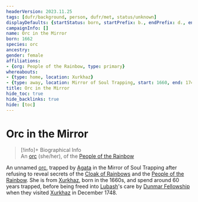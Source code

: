 ```yaml
---
headerVersion: 2023.11.25
tags: [dufr/background, person, dufr/met, status/unknown]
displayDefaults: {startStatus: born, startPrefix: b., endPrefix: d., endStatus: died}
campaignInfo: []
name: Orc in the Mirror
born: 1662
species: orc
ancestry:
gender: female
affiliations:
- {org: People of the Rainbow, type: primary}
whereabouts:
- {type: home, location: Xurkhaz}
- {type: away, location: Mirror of Soul Trapping, start: 1660, end: 1748-12-05}
title: Orc in the Mirror
hide_toc: true
hide_backlinks: true
hide: [toc]
---
```

# Orc in the Mirror
>[!info]+ Biographical Info  
> An [orc](<../../species/children-of-the-embodied-gods/orcs/orcs.md>) (she/her), of the [People of the Rainbow](<../../groups/orc-hordes/people-of-the-rainbow.md>)  
>   
>   
>> 

An unnamed [orc](<../../species/children-of-the-embodied-gods/orcs/orcs.md>), trapped by [Agata](<../fey/agata.md>) in the Mirror of Soul Trapping after refusing to reveal secrets of the [Cloak of Rainbows](<../../things/artifacts-of-power/cloak-of-rainbows.md>) and the [People of the Rainbow](<../../groups/orc-hordes/people-of-the-rainbow.md>). She is from [Xurkhaz](<../../gazetteer/istaros-watershed/xurkhaz/xurkhaz.md>), born in the 1660s, and spend around 60 years trapped, before being freed into [Lubash](<./lubash.md>)'s care by [Dunmar Fellowship](<../pcs/dunmar-fellowship/dunmar-fellowship.md>) when they visited [Xurkhaz](<../../gazetteer/istaros-watershed/xurkhaz/xurkhaz.md>) in December 1748.


